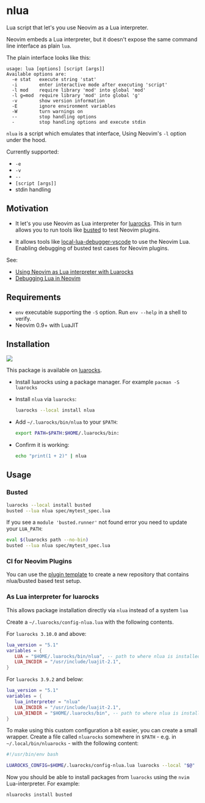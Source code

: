 # nlua

Lua script that let's you use Neovim as a Lua interpreter.

Neovim embeds a Lua interpreter, but it doesn't expose the same command line interface as plain `lua`.

The plain interface looks like this:

```
usage: lua [options] [script [args]]
Available options are:
  -e stat   execute string 'stat'
  -i        enter interactive mode after executing 'script'
  -l mod    require library 'mod' into global 'mod'
  -l g=mod  require library 'mod' into global 'g'
  -v        show version information
  -E        ignore environment variables
  -W        turn warnings on
  --        stop handling options
  -         stop handling options and execute stdin
```


`nlua` is a script which emulates that interface, Using Neovim's `-l` option under the hood.

Currently supported:

- `-e`
- `-v`
- `--`
- `[script [args]]`
- stdin handling


## Motivation

- It let's you use Neovim as Lua interpreter for [luarocks]. This in turn allows you to run tools like [busted] to test Neovim plugins.

- It allows tools like [local-lua-debugger-vscode] to use the Neovim Lua. Enabling debugging of busted test cases for Neovim plugins.

See:

- [Using Neovim as Lua interpreter with Luarocks](https://zignar.net/2023/01/21/using-luarocks-as-lua-interpreter-with-luarocks/)
- [Debugging Lua in Neovim](https://zignar.net/2023/06/10/debugging-lua-in-neovim/)


## Requirements

- `env` executable supporting the `-S` option. Run `env --help` in a shell to verify.
- Neovim 0.9+ with LuaJIT

## Installation

[![][luarocks-shield]][luarocks-pkg-url]

This package is available on [luarocks].

- Install luarocks using a package manager. For example `pacman -S luarocks`
- Install `nlua` via `luarocks`:

    ```bash
    luarocks --local install nlua
    ```

- Add `~/.luarocks/bin/nlua` to your `$PATH`:

    ```bash
    export PATH=$PATH:$HOME/.luarocks/bin:
    ```

- Confirm it is working:

  ```bash
  echo "print(1 + 2)" | nlua
  ```

## Usage

### Busted

```bash
luarocks --local install busted
busted --lua nlua spec/mytest_spec.lua
```

If you see a `module 'busted.runner'` not found error you need to update your `LUA_PATH`:

```bash
eval $(luarocks path --no-bin)
busted --lua nlua spec/mytest_spec.lua
```

### CI for Neovim Plugins

You can use the [plugin
template](https://github.com/nvim-lua/nvim-lua-plugin-template) to create a new
repository that contains nlua/busted based test setup.


### As Lua interpreter for luarocks


This allows package installation directly via `nlua` instead of a system `lua`

Create a `~/.luarocks/config-nlua.lua` with the following contents.

For `luarocks 3.10.0` and above:

```lua
lua_version = "5.1"
variables = {
   LUA = "$HOME/.luarocks/bin/nlua", -- path to where nlua is installed
   LUA_INCDIR = "/usr/include/luajit-2.1",
}
```

For `luarocks 3.9.2` and below:

```lua
lua_version = "5.1"
variables = {
   lua_interpreter = "nlua"
   LUA_INCDIR = "/usr/include/luajit-2.1",
   LUA_BINDIR = "$HOME/.luarocks/bin", -- path to where nlua is installed
}
```

To make using this custom configuration a bit easier, you can create a small wrapper.
Create a file called `nluarocks` somewhere in `$PATH` - e.g. in
`~/.local/bin/nluarocks` - with the following content:

```bash
#!/usr/bin/env bash

LUAROCKS_CONFIG=$HOME/.luarocks/config-nlua.lua luarocks --local "$@"
```

Now you should be able to install packages from `luarocks` using the `nvim`
Lua-interpreter. For example:

```bash
nluarocks install busted
```


[luarocks]: https://luarocks.org/
[busted]: https://lunarmodules.github.io/busted/
[local-lua-debugger-vscode]: https://github.com/tomblind/local-lua-debugger-vscode
[luarocks-shield]: https://img.shields.io/luarocks/v/mfussenegger/nlua?logo=lua&color=purple&style=for-the-badge
[luarocks-pkg-url]: https://luarocks.org/modules/mfussenegger/nlua
